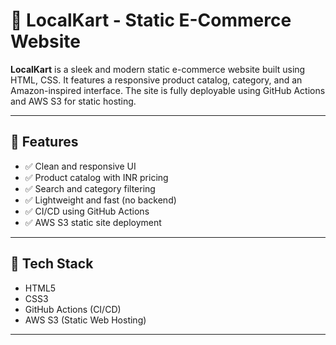 # 🛒 LocalKart - Static E-Commerce Website

**LocalKart** is a sleek and modern static e-commerce website built using HTML, CSS. It features a responsive product catalog, category, and an Amazon-inspired interface. The site is fully deployable using GitHub Actions and AWS S3 for static hosting.

---

## 🌟 Features

- ✅ Clean and responsive UI
- ✅ Product catalog with INR pricing
- ✅ Search and category filtering
- ✅ Lightweight and fast (no backend)
- ✅ CI/CD using GitHub Actions
- ✅ AWS S3 static site deployment

---

## 🧱 Tech Stack

- HTML5
- CSS3
- GitHub Actions (CI/CD)
- AWS S3 (Static Web Hosting)

---
